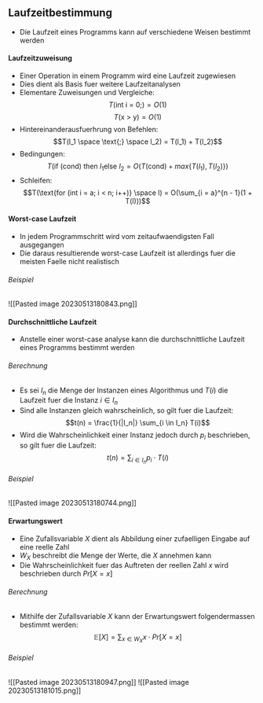 ## Laufzeitbestimmung
- Die Laufzeit eines Programms kann auf verschiedene Weisen bestimmt werden
#### Laufzeitzuweisung
- Einer Operation in einem Programm wird eine Laufzeit zugewiesen
- Dies dient als Basis fuer weitere Laufzeitanalysen
- Elementare Zuweisungen und Vergleiche:
$$T(\text{int i = 0;}) = O(1)$$
$$T(\text{x > y}) = O(1)$$
- Hintereinanderausfuerhrung von Befehlen:
$$T(l_1 \space \text{;} \space l_2) = T(l_1) + T(l_2)$$
- Bedingungen:
$$T(\text{if (cond) then }l_1 \text{else }l_2 = O(T(\text{cond}) + max\{T(l_1), T(l_2)\})$$
- Schleifen:
$$T(\text{for (int i = a; i < n; i++)} \space l) = O(\sum_{i = a}^{n - 1}(1 + T(l)))$$
#### Worst-case Laufzeit
- In jedem Programmschritt wird vom zeitaufwaendigsten Fall ausgegangen
- Die daraus resultierende worst-case Laufzeit ist allerdings fuer die meisten Faelle nicht realistisch
###### Beispiel
![[Pasted image 20230513180843.png]]
#### Durchschnittliche Laufzeit
- Anstelle einer worst-case analyse kann die durchschnittliche Laufzeit eines Programms bestimmt werden
###### Berechnung
- Es sei $I_n$ die Menge der Instanzen eines Algorithmus und $T(i)$ die Laufzeit fuer die Instanz $i \in I_n$
- Sind alle Instanzen gleich wahrscheinlich, so gilt fuer die Laufzeit:
$$t(n) = \frac{1}{|I_n|} \sum_{i \in I_n} T(i)$$
- Wird die Wahrscheinlichkeit einer Instanz jedoch durch $p_i$ beschrieben, so gilt fuer die Laufzeit:
$$t(n) = \sum_{i \in I_n} p_i \cdot T(i)$$
###### Beispiel
![[Pasted image 20230513180744.png]]
#### Erwartungswert
- Eine Zufallsvariable $X$ dient als Abbildung einer zufaelligen Eingabe auf eine reelle Zahl
- $W_X$ beschreibt die Menge der Werte, die $X$ annehmen kann
- Die Wahrscheinlichkeit fuer das Auftreten der reellen Zahl $x$ wird beschrieben durch $Pr[X = x]$
###### Berechnung
- Mithilfe der Zufallsvariable $X$ kann der Erwartungswert folgendermassen bestimmt werden:
$$\mathbb{E}[X] = \sum_{x \in W_X} x \cdot Pr[X = x]$$
###### Beispiel
![[Pasted image 20230513180947.png]]
![[Pasted image 20230513181015.png]]